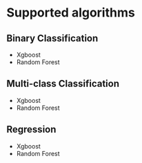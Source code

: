 # Supported algorithms

## Binary Classification

- Xgboost
- Random Forest


## Multi-class Classification

- Xgboost
- Random Forest


## Regression

- Xgboost
- Random Forest